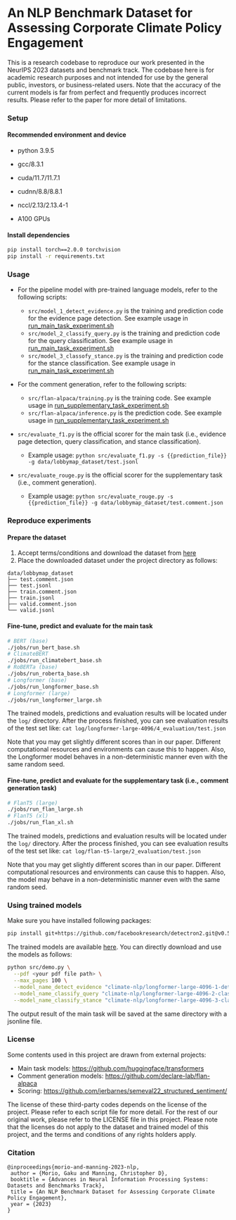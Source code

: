 # An NLP Benchmark Dataset for Assessing Corporate Climate Policy Engagement

This is a research codebase to reproduce our work presented in the NeurIPS 2023 datasets and benchmark track.
The codebase here is for academic research purposes and not intended for use by the general public, investors, or business-related users.
Note that the accuracy of the current models is far from perfect and frequently produces incorrect results. Please refer to the paper for more detail of limitations.


### Setup

#### Recommended environment and device

- python 3.9.5
- gcc/8.3.1
- cuda/11.7/11.7.1 
- cudnn/8.8/8.8.1 
- nccl/2.13/2.13.4-1

- A100 GPUs

#### Install dependencies
```bash
pip install torch==2.0.0 torchvision
pip install -r requirements.txt
```

### Usage

- For the pipeline model with pre-trained language models, refer to the following scripts:
  - ```src/model_1_detect_evidence.py``` is the training and prediction code for the evidence page detection. See example usage in [run_main_task_experiment.sh](scripts%2Frun_main_task_experiment.sh)
  - ```src/model_2_classify_query.py``` is the training and prediction code for the query classification. See example usage in [run_main_task_experiment.sh](scripts%2Frun_main_task_experiment.sh)
  - ```src/model_3_classofy_stance.py``` is the training and prediction code for the stance classification. See example usage in [run_main_task_experiment.sh](scripts%2Frun_main_task_experiment.sh)

- For the comment generation, refer to the following scripts:
  - ```src/flan-alpaca/training.py``` is the training code. See example usage in [run_supplementary_task_experiment.sh](scripts%2Frun_supplementary_task_experiment.sh)
  - ```src/flan-alpaca/inference.py``` is the prediction code. See example usage in [run_supplementary_task_experiment.sh](scripts%2Frun_supplementary_task_experiment.sh)

- ```src/evaluate_f1.py``` is the official scorer for the main task (i.e., evidence page detection, query classification, and stance classification). 
  - Example usage: ```python src/evaluate_f1.py -s {{prediction_file}} -g data/lobbymap_dataset/test.jsonl```

- ```src/evaluate_rouge.py``` is the official scorer for the supplementary task (i.e., comment generation). 
  - Example usage: ```python src/evaluate_rouge.py -s {{prediction_file}} -g data/lobbymap_dataset/test.comment.json```


### Reproduce experiments


#### Prepare the dataset

1. Accept terms/conditions and download the dataset from [here](https://climate-nlp.github.io/)
2. Place the downloaded dataset under the project directory as follows:

```text
data/lobbymap_dataset
├── test.comment.json
├── test.jsonl
├── train.comment.json
├── train.jsonl
├── valid.comment.json
└── valid.jsonl
```


#### Fine-tune, predict and evaluate for the main task

```bash
# BERT (base)
./jobs/run_bert_base.sh
# ClimateBERT
./jobs/run_climatebert_base.sh
# RoBERTa (base)
./jobs/run_roberta_base.sh
# Longformer (base)
./jobs/run_longformer_base.sh
# Longformer (large)
./jobs/run_longformer_large.sh
```

The trained models, predictions and evaluation results will be located under the ```log/``` directory.
After the process finished, you can see evaluation results of the test set like:
```cat log/longformer-large-4096/4_evaluation/test.json```

Note that you may get slightly different scores than in our paper. Different computational resources and environments can cause this to happen.
Also, the Longformer model behaves in a non-deterministic manner even with the same random seed.


#### Fine-tune, predict and evaluate for the supplementary task (i.e., comment generation task)

```bash
# FlanT5 (large)
./jobs/run_flan_large.sh
# FlanT5 (xl)
./jobs/run_flan_xl.sh
```

The trained models, predictions and evaluation results will be located under the ```log/``` directory.
After the process finished, you can see evaluation results of the test set like:
```cat log/flan-t5-large/2_evaluation/test.json```

Note that you may get slightly different scores than in our paper. Different computational resources and environments can cause this to happen.
Also, the model may behave in a non-deterministic manner even with the same random seed.


### Using trained models

Make sure you have installed following packages:

```bash
pip install git+https://github.com/facebookresearch/detectron2.git@v0.5 datasets==2.10.0 nltk==3.8.1 python-doctr==0.6.0 pymupdf==1.21.1 pytesseract==0.3.10 Pillow==9.4.0 imutils==0.5.4 rapidfuzz==2.13.7
```

The trained models are available [here](https://huggingface.co/climate-nlp).
You can directly download and use the models as follows:

```bash
python src/demo.py \
  --pdf <your pdf file path> \
  --max_pages 100 \
  --model_name_detect_evidence "climate-nlp/longformer-large-4096-1-detect-evidence" \
  --model_name_classify_query "climate-nlp/longformer-large-4096-2-classify-query" \
  --model_name_classify_stance "climate-nlp/longformer-large-4096-3-classify-stance"
```

The output result of the main task will be saved at the same directory with a jsonline file.



### License

Some contents used in this project are drawn from external projects:
- Main task models: https://github.com/huggingface/transformers
- Comment generation models: https://github.com/declare-lab/flan-alpaca
- Scoring: https://github.com/jerbarnes/semeval22_structured_sentiment/

The license of these third-party codes depends on the license of the project. Please refer to each script file for more detail.
For the rest of our original work, please refer to the LICENSE file in this project. 
Please note that the licenses do not apply to the dataset and trained model of this project, and the terms and conditions of any rights holders apply. 


### Citation

```text
@inproceedings{morio-and-manning-2023-nlp,
 author = {Morio, Gaku and Manning, Christopher D},
 booktitle = {Advances in Neural Information Processing Systems: Datasets and Benchmarks Track},
 title = {An NLP Benchmark Dataset for Assessing Corporate Climate Policy Engagement},
 year = {2023}
}
```
